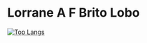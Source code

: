 # Lorrane A F Brito Lobo

[![Top Langs](https://github-readme-stats.vercel.app/api/top-langs/?username=loryalves&layout=compact)](https://github.com/loryalves/github-readme-stats)
